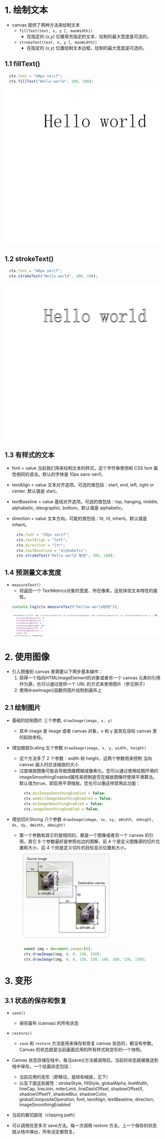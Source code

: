 # 1. 绘制文本
+ canvas 提供了两种方法来绘制文本
  + `fillText(text, x, y [, maxWidth])`
    + 在指定的 (x,y) 位置填充指定的文本，绘制的最大宽度是可选的。
  + `strokeText(text, x, y [, maxWidth])`
    + 在指定的 (x,y) 位置绘制文本边框，绘制的最大宽度是可选的。

## 1.1 fillText()
```js
  ctx.font = "48px serif";
  ctx.fillText("Hello world", 100, 100);
```
![fillText](../canvas2d/assets/img/026_fillText.png)

## 1.2 strokeText()
```js
  ctx.font = "48px serif";
  ctx.strokeText("Hello world", 100, 100);
```
![strokeText](../canvas2d/assets/img/027_strokeText.png)

## 1.3 有样式的文本
+ font = value
当前我们用来绘制文本的样式。这个字符串使用和 CSS font 属性相同的语法。默认的字体是 10px sans-serif。

+ textAlign = value
文本对齐选项。可选的值包括：start, end, left, right or center. 默认值是 start。

+ textBaseline = value
基线对齐选项。可选的值包括：top, hanging, middle, alphabetic, ideographic, bottom。默认值是 alphabetic。

+ direction = value
文本方向。可能的值包括：ltr, rtl, inherit。默认值是 inherit。

  ```js
    ctx.font = "20px serif";
    ctx.textAlign = "left";
    ctx.direction = "ltr";
    ctx.textBaseline = "alphabetic";
    ctx.strokeText("Hello world 哈哈", 100, 100);
  ```

## 1.4 预测量文本宽度
+ `measureText()`
  + 将返回一个 TextMetrics对象的宽度、所在像素，这些体现文本特性的属性。
  ```js
  console.log(ctx.measureText("hellow world哈哈"));
  ```
  ![measureText()](../canvas2d/assets/img/028_TextMetrics对象.png)


# 2. 使用图像

+ 引入图像到 canvas 里需要以下两步基本操作：
  1. 获得一个指向HTMLImageElement的对象或者另一个 canvas 元素的引用作为源，也可以通过提供一个 URL 的方式来使用图片（参见例子）
  2. 使用drawImage()函数将图片绘制到画布上

## 2.1 绘制图片
+ 基础的绘制图片 三个参数, `drawImage(image, x, y)`
  + 其中 image 是 image 或者 canvas 对象，x 和 y 是其在目标 canvas 里的起始坐标。


+ 增加缩放Scaling 五个参数 `drawImage(image, x, y, width, height)`
  + 这个方法多了 2 个参数：width 和 height，这两个参数用来控制 当向 canvas 画入时应该缩放的大小
  + 过度缩放图像可能会导致图像模糊或像素化。您可以通过使用绘图环境的imageSmoothingEnabled属性来控制是否在缩放图像时使用平滑算法。默认值为true，即启用平滑缩放。您也可以像这样禁用此功能：
    ```js
      ctx.mozImageSmoothingEnabled = false;
      ctx.webkitImageSmoothingEnabled = false;
      ctx.msImageSmoothingEnabled = false;
      ctx.imageSmoothingEnabled = false;
    ```


+ 增加切片Slicing 八个参数 `drawImage(image, sx, sy, sWidth, sHeight, dx, dy, dWidth, dHeight)`
  + 第一个参数和其它的是相同的，都是一个图像或者另一个 canvas 的引用。其它 8 个参数最好是参照右边的图解，前 4 个是定义图像源的切片位置和大小，后 4 个则是定义切片的目标显示位置和大小。
  ![Slicing示意图](../canvas2d/assets/img/canvas_drawimage.jpg) 

    ```js
      const img = document.images[0];
      ctx.drawImage(img, 0, 0, 150, 150);
      ctx.drawImage(img, 0, 0, 150, 150, 160, 160, 150, 150);
    ```

# 3. 变形

## 3.1 状态的保存和恢复
+ `save()`
  + 保存画布 (canvas) 的所有状态

+ `restore()`
  + `save` 和 `restore` 方法是用来保存和恢复 canvas 状态的，都没有参数。Canvas 的状态就是当前画面应用的所有样式和变形的一个快照。

+ Canvas 状态存储在栈中，每当save()方法被调用后，当前的状态就被推送到栈中保存。一个绘画状态包括：
  + 当前应用的变形（即移动，旋转和缩放，见下）
  + 以及下面这些属性：strokeStyle, fillStyle, globalAlpha, lineWidth, lineCap, lineJoin, miterLimit, lineDashOffset, shadowOffsetX, shadowOffsetY, shadowBlur, shadowColor, globalCompositeOperation, font, textAlign, textBaseline, direction, imageSmoothingEnabled
+ 当前的裁切路径（clipping path）
+ 可以调用任意多次 save方法。每一次调用 restore 方法，上一个保存的状态就从栈中弹出，所有设定都恢复。